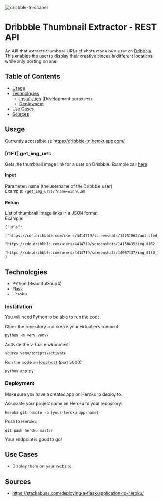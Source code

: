 ![dribbble-tn-scapel](https://user-images.githubusercontent.com/36285522/94328961-f0dcf580-ff84-11ea-856a-5716fdfa988d.png)


# Dribbble Thumbnail Extractor - REST API

An API that extracts thumbnail URLs of shots made by a user on [Dribbble](https://dribbble.com/winnllam). This enables the user to display their creative pieces in different locations while only posting on one.

## Table of Contents

* [Usage](https://github.com/winnllam/dribbble-tn-scapel#usage)
* [Technologies](https://github.com/winnllam/dribbble-tn-scapel#technologies)
    * [Installation](https://github.com/winnllam/dribbble-tn-scapel#Installation) (Development purposes)
    * [Deployment](https://github.com/winnllam/dribbble-tn-scapel#Deployment)
* [Use Cases](https://github.com/winnllam/dribbble-tn-scapel#Use-Cases)
* [Sources](https://github.com/winnllam/dribbble-tn-scapel#sources)

## Usage

Currently accessible at: https://dribbble-tn.herokuapp.com/

### [GET] get_img_urls

Gets the thumbnail image link for a user on Dribbble. Example call [here](https://dribbble-tn.herokuapp.com/get_img_urls/?name=winnllam).

#### Input
Parameter: name (the username of the Dribbble user)  
Example: `/get_img_urls/?name=winnllam`

#### Return
List of thumbnail image links in a JSON format  
Example:
```
{"urls":
  ["https://cdn.dribbble.com/users/4414719/screenshots/14252062/untitled_artwork_1x.png",
  "https://cdn.dribbble.com/users/4414719/screenshots/14150835/img_0162_1x.png",
  "https://cdn.dribbble.com/users/4414719/screenshots/14067337/img_0159_1x.jpg"]
}
```

## Technologies

* Python (BeautifulSoup4)
* Flask
* Heroku

### Installation

You will need Python to be able to run the code.

Clone the repository and create your virtual environment:
```
python -m venv venv/
```

Activate the virtual environment:
```
source venv/scripts/activate
```

Run the code on [localhost](http://127.0.0.1:5000/) (port 5000):
```
python app.py
```

### Deployment

Make sure you have a created app on Heroku to deploy to.

Associate your project name on Heroku to your repository:
```
heroku git:remote -a {your-heroku-app-name}
```

Push to Heroku:
```
git push heroku master
```

Your endpoint is good to go!

## Use Cases

* Display them on your [website](https://winnllam.github.io/media) 

## Sources
* https://stackabuse.com/deploying-a-flask-application-to-heroku/
